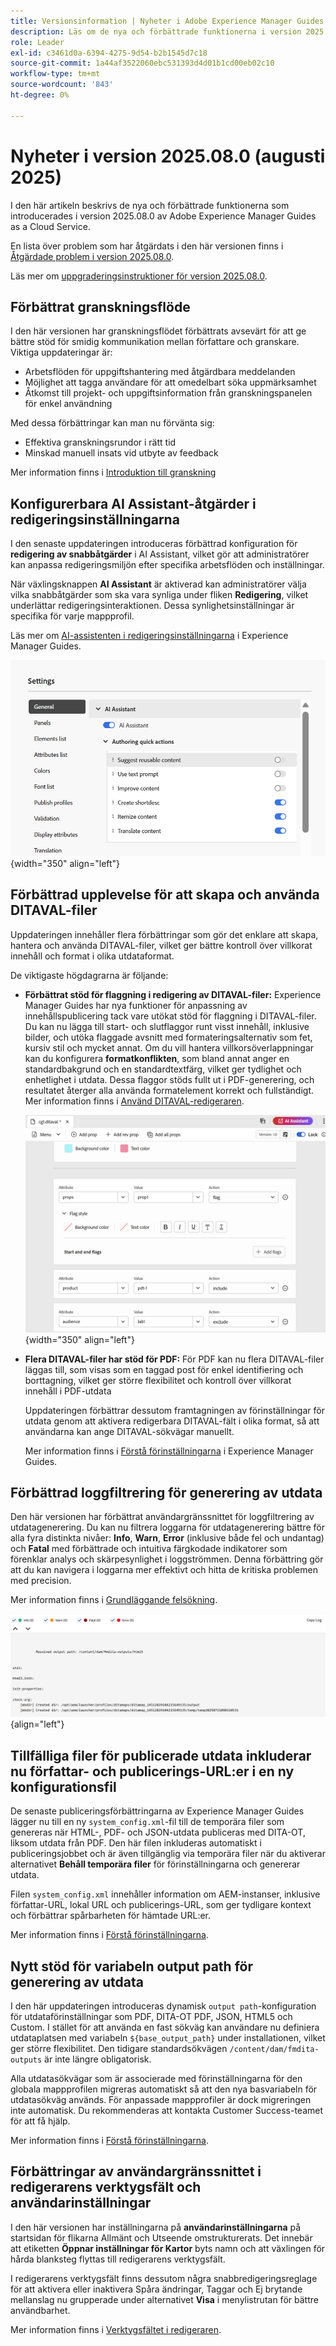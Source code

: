 ```yaml
---
title: Versionsinformation | Nyheter i Adobe Experience Manager Guides 2025.08.0
description: Läs om de nya och förbättrade funktionerna i version 2025.08.0 av Adobe Experience Manager Guides
role: Leader
exl-id: c3461d0a-6394-4275-9d54-b2b1545d7c18
source-git-commit: 1a44af3522060ebc531393d4d01b1cd00eb02c10
workflow-type: tm+mt
source-wordcount: '843'
ht-degree: 0%

---
```


# Nyheter i version 2025.08.0 (augusti 2025)

I den här artikeln beskrivs de nya och förbättrade funktionerna som introducerades i version 2025.08.0 av Adobe Experience Manager Guides as a Cloud Service.

En lista över problem som har åtgärdats i den här versionen finns i [Åtgärdade problem i version 2025.08.0](fixed-issues-2025-08-0.md).

Läs mer om [uppgraderingsinstruktioner för version 2025.08.0](../release-info/upgrade-instructions-2025-08-0.md).


## Förbättrat granskningsflöde

I den här versionen har granskningsflödet förbättrats avsevärt för att ge bättre stöd för smidig kommunikation mellan författare och granskare. Viktiga uppdateringar är:

- Arbetsflöden för uppgiftshantering med åtgärdbara meddelanden
- Möjlighet att tagga användare för att omedelbart söka uppmärksamhet
- Åtkomst till projekt- och uppgiftsinformation från granskningspanelen för enkel användning

Med dessa förbättringar kan man nu förvänta sig:

- Effektiva granskningsrundor i rätt tid
- Minskad manuell insats vid utbyte av feedback

Mer information finns i [Introduktion till granskning](../user-guide/review.md)

## Konfigurerbara AI Assistant-åtgärder i redigeringsinställningarna

I den senaste uppdateringen introduceras förbättrad konfiguration för **redigering av snabbåtgärder** i AI Assistant, vilket gör att administratörer kan anpassa redigeringsmiljön efter specifika arbetsflöden och inställningar.

När växlingsknappen **AI Assistant** är aktiverad kan administratörer välja vilka snabbåtgärder som ska vara synliga under fliken **Redigering**, vilket underlättar redigeringsinteraktionen. Dessa synlighetsinställningar är specifika för varje mappprofil.

Läs mer om [AI-assistenten i redigeringsinställningarna](../cs-install-guide/workspace-settings.md#general) i Experience Manager Guides.

![](assets/authoring-quick-actions.png){width="350" align="left"}


## Förbättrad upplevelse för att skapa och använda DITAVAL-filer

Uppdateringen innehåller flera förbättringar som gör det enklare att skapa, hantera och använda DITAVAL-filer, vilket ger bättre kontroll över villkorat innehåll och format i olika utdataformat.

De viktigaste högdagrarna är följande:

- **Förbättrat stöd för flaggning i redigering av DITAVAL-filer:** Experience Manager Guides har nya funktioner för anpassning av innehållspublicering tack vare utökat stöd för flaggning i DITAVAL-filer. Du kan nu lägga till start- och slutflaggor runt visst innehåll, inklusive bilder, och utöka flaggade avsnitt med formateringsalternativ som fet, kursiv stil och mycket annat. Om du vill hantera villkorsöverlappningar kan du konfigurera **formatkonflikten**, som bland annat anger en standardbakgrund och en standardtextfärg, vilket ger tydlighet och enhetlighet i utdata. Dessa flaggor stöds fullt ut i PDF-generering, och resultatet återger alla använda formatelement korrekt och fullständigt.
Mer information finns i [Använd DITAVAL-redigeraren](../user-guide/ditaval-editor.md).

  ![](assets/ditaval-flag-style-new.png){width="350" align="left"}

- **Flera DITAVAL-filer har stöd för PDF:** För PDF kan nu flera DITAVAL-filer läggas till, som visas som en taggad post för enkel identifiering och borttagning, vilket ger större flexibilitet och kontroll över villkorat innehåll i PDF-utdata

  Uppdateringen förbättrar dessutom framtagningen av förinställningar för utdata genom att aktivera redigerbara DITAVAL-fält i olika format, så att användarna kan ange DITAVAL-sökvägar manuellt.

  Mer information finns i [Förstå förinställningarna](../user-guide/generate-output-understand-presets.md) i Experience Manager Guides.

## Förbättrad loggfiltrering för generering av utdata

Den här versionen har förbättrat användargränssnittet för loggfiltrering av utdatagenerering. Du kan nu filtrera loggarna för utdatagenerering bättre för alla fyra distinkta nivåer: **Info**, **Warn**, **Error** (inklusive både fel och undantag) och **Fatal** med förbättrade och intuitiva färgkodade indikatorer som förenklar analys och skärpesynlighet i loggströmmen. Denna förbättring gör att du kan navigera i loggarna mer effektivt och hitta de kritiska problemen med precision.

Mer information finns i [Grundläggande felsökning](../user-guide/generate-output-basic-troubleshooting.md).

![](./assets/log-file-new.png){align="left"}


## Tillfälliga filer för publicerade utdata inkluderar nu författar- och publicerings-URL:er i en ny konfigurationsfil

De senaste publiceringsförbättringarna av Experience Manager Guides lägger nu till en ny `system_config.xml`-fil till de temporära filer som genereras när HTML-, PDF- och JSON-utdata publiceras med DITA-OT, liksom utdata från PDF. Den här filen inkluderas automatiskt i publiceringsjobbet och är även tillgänglig via temporära filer när du aktiverar alternativet **Behåll temporära filer** för förinställningarna och genererar utdata.

Filen `system_config.xml` innehåller information om AEM-instanser, inklusive författar-URL, lokal URL och publicerings-URL, som ger tydligare kontext och förbättrar spårbarheten för hämtade URL:er.

Mer information finns i [Förstå förinställningarna](../user-guide/generate-output-understand-presets.md).

## Nytt stöd för variabeln output path för generering av utdata

I den här uppdateringen introduceras dynamisk `output path`-konfiguration för utdataförinställningar som PDF, DITA-OT PDF, JSON, HTML5 och Custom. I stället för att använda en fast sökväg kan användare nu definiera utdataplatsen med variabeln `${base_output_path}` under installationen, vilket ger större flexibilitet. Den tidigare standardsökvägen `/content/dam/fmdita-outputs` är inte längre obligatorisk.

Alla utdatasökvägar som är associerade med förinställningarna för den globala mappprofilen migreras automatiskt så att den nya basvariabeln för utdatasökväg används. För anpassade mappprofiler är dock migreringen inte automatisk. Du rekommenderas att kontakta Customer Success-teamet för att få hjälp.

Mer information finns i [Förstå förinställningarna](../user-guide/generate-output-understand-presets.md).

## Förbättringar av användargränssnittet i redigerarens verktygsfält och användarinställningar

I den här versionen har inställningarna på **användarinställningarna** på startsidan för flikarna Allmänt och Utseende omstrukturerats. Det innebär att etiketten **Öppnar inställningar för Kartor** byts namn och att växlingen för hårda blanksteg flyttas till redigerarens verktygsfält.

I redigerarens verktygsfält finns dessutom några snabbredigeringsreglage för att aktivera eller inaktivera Spåra ändringar, Taggar och Ej brytande mellanslag nu grupperade under alternativet **Visa** i menylistrutan för bättre användbarhet.

Mer information finns i [Verktygsfältet i redigeraren](../user-guide/web-editor-toolbar.md#menu-dropdown).
